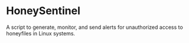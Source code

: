 # HoneySentinel
A script to generate, monitor, and send alerts for unauthorized access to honeyfiles in Linux systems.
